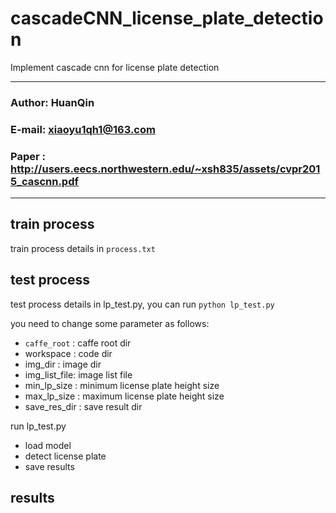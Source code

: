 cascadeCNN_license_plate_detection
======================================
Implement cascade cnn for license plate detection
****
### Author: HuanQin
### E-mail: xiaoyu1qh1@163.com
### Paper : http://users.eecs.northwestern.edu/~xsh835/assets/cvpr2015_cascnn.pdf
****

train process
------
train process details in 
`process.txt`

test process
------
test process details in lp_test.py, you can run 
`python lp_test.py`  
    
you need to change some parameter as follows:  
- `caffe_root` : caffe root dir  
- workspace  : code dir  
- img_dir    : image dir  
- img_list_file: image list file  
- min_lp_size  : minimum license plate height size  
- max_lp_size  : maximum license plate height size  
- save_res_dir : save result dir  

run lp_test.py
- load model  
- detect license plate  
- save results 

results
------



